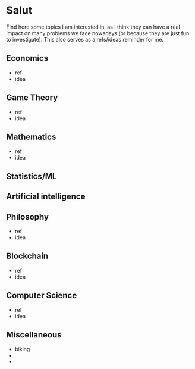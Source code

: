 # Salut
Find here some topics I am interested in, as I think they can have a real impact on many problems we face nowadays (or because they are just fun to investigate).
This also serves as a refs/ideas reminder for me. 


## Economics
* ref
* idea

## Game Theory
* ref
* idea

## Mathematics
* ref
* idea

## Statistics/ML

## Artificial intelligence


## Philosophy
* ref
* idea

## Blockchain 
* ref
* idea

## Computer Science
* ref
* idea

## Miscellaneous
* biking
*
*



